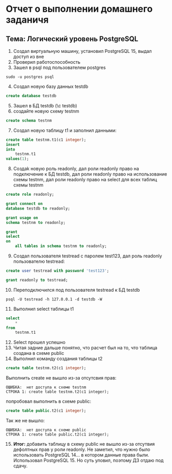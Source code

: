 # Отчет о выполнении домашнего заданичя
## Тема: Логический уровень PostgreSQL
1. Создал виртуальную машину, установил PostgreSQL 15, выдал доступ из вне
2. Проверил работоспособность 
3. Зашел в psql под пользователем postgres
```CMD
sudo -u postgres psql
```
4. Создал новую базу данных testdb
```SQL
create database testdb
```
5. Зашел в БД testdb (\c testdb)
6. создайте новую схему testnm
```SQL
create schema testnm
```
7. Создал новую таблицу t1 и заполнил данными:
```SQL
create table testnm.t1(c1 integer);
insert
into
    testnm.t1
values(1);
```
8. Cоздаk новую роль readonly, дал роли readonly право на подключение к БД testdb, 
дал роли readonly право на использование схемы testnm, дал роли readonly
право на select для всех таблиц схемы testnm
```SQL
create role readonly;

grant connect on
database testdb to readonly;

grant usage on
schema testnm to readonly;

grant
select
on
    all tables in schema testnm to readonly;
```
9. Создал пользователя testread с паролем test123, дал роль readonly пользователю testread:
```SQL
create user testread with password 'test123';

grant readonly to testread;
```
10. Переподключился под пользователя testread к БД testdb
```CMD
psql -U testread -h 127.0.0.1 -d testdb -W
```
11. Выполнил select таблицы t1
```SQL
select
    *
from
    testnm.t1 
```
12. Select прошел успешно
13. Читая задние дальше понятно, что расчет был на то, что таблица создана в схеме public
14. Выполнил команду создания таблицы t2
```SQL
create table testnm.t2(c1 integer);
```
Выполнить create не вышло из-за отсутсвия прав: 
```CMD
ОШИБКА:  нет доступа к схеме testnm
СТРОКА 1: create table testnm.t2(c1 integer);
```
попробовал выполнить в схеме public:
```SQL
create table public.t2(c1 integer);
```
Так же не вышло:
```CMD
ОШИБКА:  нет доступа к схеме public
СТРОКА 1: create table public.t2(c1 integer);
```
15. **Итог:** добавить таблицу в схему public не вышло из-за отсутвия дефолтных прав у роли readonly.
Не заметил, что нужно было использовать PostgreSQL 14... в котором данные права были. Использовал PostgreSQL 15.
Но суть уловил, поэтому ДЗ отдаю под сдачу. 
